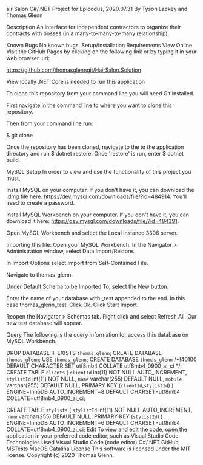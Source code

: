 air Salon
C#/.NET Project for Epicodus, 2020.07.31
By Tyson Lackey and Thomas Glenn


Description
An interface for independent contractors to organize their contracts with bosses (in a many-to-many-to-many relationship).



Known Bugs
No known bugs.
Setup/Installation Requirements
View Online
Visit the GitHub Pages by clicking on the following link or by typing it in your web browser. url:

https://github.com/thomasglenngit/HairSalon.Solution

View locally
.NET Core is needed to run this application

To clone this repository from your command line you will need Git installed.

First navigate in the command line to where you want to clone this repository.

Then from your command line run:

$ git clone

Once the repository has been cloned, navigate to the to the application directory and run $ dotnet restore. Once 'restore' is run, enter $ dotnet build.

MySQL Setup
In order to view and use the functionality of this project you must,

Install MySQL on your computer. If you don't have it, you can download the .dmg file here: https://dev.mysql.com/downloads/file/?id=484914. You'll need to create a password.

Install MySQL Workbench on your computer. If you don't have it, you can download it here: https://dev.mysql.com/downloads/file/?id=484391.

Open MySQL Workbench and select the Local instance 3306 server.

Importing this file:
Open your MySQL Workbench. In the Navigator > Administration window, select Data Import/Restore.

In Import Options select Import from Self-Contained File.

Navigate to thomas_glenn.

Under Default Schema to be Imported To, select the New button.

Enter the name of your database with _test appended to the end. In this case thomas_glenn_test. Click Ok. Click Start Import.

Reopen the Navigator > Schemas tab. Right click and select Refresh All. Our new test database will appear.

Query
The following is the query information for access this database on MySQL Workbench.

DROP DATABASE IF EXISTS `thomas_glenn`;
CREATE DATABASE `thomas_glenn`;
USE `thomas_glenn`;
CREATE DATABASE `thomas_glenn` /*!40100 DEFAULT CHARACTER SET utf8mb4 COLLATE utf8mb4_0900_ai_ci */;
CREATE TABLE `clients` (
  `clientId` int(11) NOT NULL AUTO_INCREMENT,
  `stylistId` int(11) NOT NULL,
  `name` varchar(255) DEFAULT NULL,
  `mobile` varchar(255) DEFAULT NULL,
  PRIMARY KEY (`clientId`,`stylistId`)
) ENGINE=InnoDB AUTO_INCREMENT=8 DEFAULT CHARSET=utf8mb4 COLLATE=utf8mb4_0900_ai_ci;

CREATE TABLE `stylists` (
  `stylistId` int(11) NOT NULL AUTO_INCREMENT,
  `name` varchar(255) DEFAULT NULL,
  PRIMARY KEY (`stylistId`)
) ENGINE=InnoDB AUTO_INCREMENT=6 DEFAULT CHARSET=utf8mb4 COLLATE=utf8mb4_0900_ai_ci;
Edit
To view and edit the code, open the application in your preferred code editor, such as Visual Studio Code.
Technologies Used
Visual Studio Code (code editor)
C#/.NET
GitHub
MSTests
MacOS Catalina
License
This software is licensed under the MIT license. Copyright (c) 2020 Thomas Glenn.